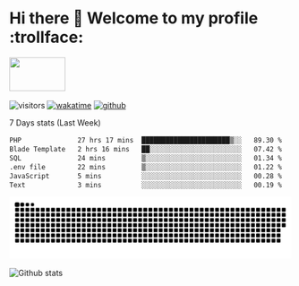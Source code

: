 # Hi there 👋 Welcome to my profile :trollface:
<!-- top left -->
<a href="#">
    <img src="https://media1.giphy.com/media/L0C3eo0XgklO7iqXRC/source.gif" width="100" height="60"/>
</a>

![visitors](https://visitor-badge.glitch.me/badge?page_id=saedyousef.saedyousef&left_color=grey&right_color=blue&left_text=👀+Profile+Views)
[![wakatime](https://wakatime.com/badge/user/03bf07e2-4c78-4826-8603-8922f0241061.svg)](https://wakatime.com/@03bf07e2-4c78-4826-8603-8922f0241061)
[![github](https://img.shields.io/github/followers/saedyousef?logo=github&style=plastic)](https://github.com/saedyousef?tab=followers)


<!-- ![Top Langs](https://github-readme-stats.vercel.app/api/top-langs/?username=saedyousef) -->

7 Days stats (Last Week)
<!--START_SECTION:waka-->

```text
PHP              27 hrs 17 mins  ██████████████████████▒░░   89.30 %
Blade Template   2 hrs 16 mins   ██░░░░░░░░░░░░░░░░░░░░░░░   07.42 %
SQL              24 mins         ▒░░░░░░░░░░░░░░░░░░░░░░░░   01.34 %
.env file        22 mins         ▒░░░░░░░░░░░░░░░░░░░░░░░░   01.22 %
JavaScript       5 mins          ░░░░░░░░░░░░░░░░░░░░░░░░░   00.28 %
Text             3 mins          ░░░░░░░░░░░░░░░░░░░░░░░░░   00.19 %
```

<!--END_SECTION:waka-->
    

![github contribution grid snake animation](https://raw.githubusercontent.com/saedyousef/saedyousef/output/github-contribution-grid-snake.svg)


![Github stats](https://github-readme-stats.vercel.app/api?username=saedyousef&show_icons=true&theme=radical&count_private=true)
